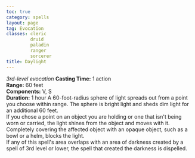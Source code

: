 ```yaml
---
toc: true
category: spells
layout: page
tag: Evocation
classes: cleric
         druid
         paladin
         ranger
         sorcerer
title: Daylight 
---
```

_3rd-level evocation_ 
**Casting Time:** 1 action    
**Range:** 60 feet    
**Components:** V, S    
**Duration:** 1 hour 
A 60-foot-radius sphere of light spreads out from a point you choose within range. The sphere is bright light and sheds dim light for an additional 60 feet.    
If you chose a point on an object you are holding or one that isn't being worn or carried, the light shines from the object and moves with it. Completely covering the affected object with an opaque object, such as a bowl or a helm, blocks the light.    
If any of this spell's area overlaps with an area of darkness created by a spell of 3rd level or lower, the spell that created the darkness is dispelled. 